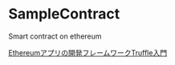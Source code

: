 # SampleContract
Smart contract on ethereum

[Ethereumアプリの開発フレームワークTruffle入門](http://ykubot.com/2018/01/02/ethereum-truffle/)


